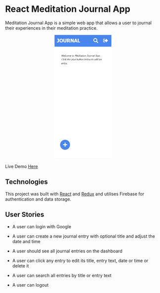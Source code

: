 # React Meditation Journal App

Meditation Journal App is a simple web app that allows a user to journal their experiences in their meditation practice.

<p align="center">
  <img height="400" src="public/images/demo.gif">
</p>

Live Demo [Here](http://meditation-journal-app.herokuapp.com/dashboard)

## Technologies

This project was built with <a href="https://reactjs.org/" target="_blank">React</a> and <a href="https://redux.js.org/" target="_blank">Redux</a> and utilises Firebase for authentication and data storage.

## User Stories

- A user can login with Google

- A user can create a new journal entry with optional title and adjust the date and time

- A user should see all journal entries on the dashboard

- A user can click any entry to edit its title, entry text, date or time or delete it

- A user can search all entries by title or entry text

- A user can logout
